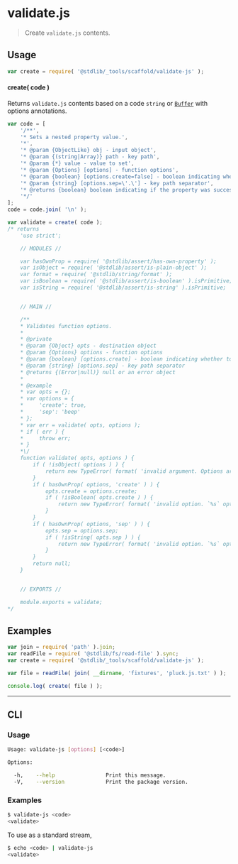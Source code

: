 <!--

@license Apache-2.0

Copyright (c) 2018 The Stdlib Authors.

Licensed under the Apache License, Version 2.0 (the "License");
you may not use this file except in compliance with the License.
You may obtain a copy of the License at

   http://www.apache.org/licenses/LICENSE-2.0

Unless required by applicable law or agreed to in writing, software
distributed under the License is distributed on an "AS IS" BASIS,
WITHOUT WARRANTIES OR CONDITIONS OF ANY KIND, either express or implied.
See the License for the specific language governing permissions and
limitations under the License.

-->

# validate.js

> Create `validate.js` contents.

<!-- Section to include introductory text. Make sure to keep an empty line after the intro `section` element and another before the `/section` close. -->

<section class="intro">

</section>

<!-- /.intro -->

<!-- Package usage documentation. -->

<section class="usage">

## Usage

```javascript
var create = require( '@stdlib/_tools/scaffold/validate-js' );
```

#### create( code )

Returns `validate.js` contents based on a code `string` or [`Buffer`][@stdlib/buffer/ctor] with options annotations.

```javascript
var code = [
    '/**',
    '* Sets a nested property value.',
    '*',
    '* @param {ObjectLike} obj - input object',
    '* @param {(string|Array)} path - key path',
    '* @param {*} value - value to set',
    '* @param {Options} [options] - function options',
    '* @param {boolean} [options.create=false] - boolean indicating whether to create a path if the key path does not already exist',
    '* @param {string} [options.sep=\'.\'] - key path separator',
    '* @returns {boolean} boolean indicating if the property was successfully set',
    '*/'
];
code = code.join( '\n' );

var validate = create( code );
/* returns
    'use strict';

    // MODULES //

    var hasOwnProp = require( '@stdlib/assert/has-own-property' );
    var isObject = require( '@stdlib/assert/is-plain-object' );
    var format = require( '@stdlib/string/format' );
    var isBoolean = require( '@stdlib/assert/is-boolean' ).isPrimitive;
    var isString = require( '@stdlib/assert/is-string' ).isPrimitive;


    // MAIN //

    /**
    * Validates function options.
    *
    * @private
    * @param {Object} opts - destination object
    * @param {Options} options - function options
    * @param {boolean} [options.create] - boolean indicating whether to create a path if the key path does not already exist
    * @param {string} [options.sep] - key path separator
    * @returns {(Error|null)} null or an error object
    *
    * @example
    * var opts = {};
    * var options = {
    *     'create': true,
    *     'sep': 'beep'
    * };
    * var err = validate( opts, options );
    * if ( err ) {
    *     throw err;
    * }
    *\/
    function validate( opts, options ) {
        if ( !isObject( options ) ) {
            return new TypeError( format( 'invalid argument. Options argument must be an object. Value: `%s`.', options ) );
        }
        if ( hasOwnProp( options, 'create' ) ) {
            opts.create = options.create;
            if ( !isBoolean( opts.create ) ) {
                return new TypeError( format( 'invalid option. `%s` option must be a boolean primitive. Option: `%s`.', 'create', opts.create ) );
            }
        }
        if ( hasOwnProp( options, 'sep' ) ) {
            opts.sep = options.sep;
            if ( !isString( opts.sep ) ) {
                return new TypeError( format( 'invalid option. `%s` option must be a string primitive. Option: `%s`.', 'sep', opts.sep ) );
            }
        }
        return null;
    }


    // EXPORTS //

    module.exports = validate;
*/
```

</section>

<!-- /.usage -->

<!-- Package usage notes. Make sure to keep an empty line after the `section` element and another before the `/section` close. -->

<section class="notes">

</section>

<!-- /.notes -->

<!-- Package usage examples. -->

<section class="examples">

## Examples

<!-- eslint no-undef: "error" -->

```javascript
var join = require( 'path' ).join;
var readFile = require( '@stdlib/fs/read-file' ).sync;
var create = require( '@stdlib/_tools/scaffold/validate-js' );

var file = readFile( join( __dirname, 'fixtures', 'pluck.js.txt' ) );

console.log( create( file ) );
```

</section>

<!-- /.examples -->

<!-- Section for describing a command-line interface. -->

* * *

<section class="cli">

## CLI

<!-- CLI usage documentation. -->

<section class="usage">

### Usage

```bash
Usage: validate-js [options] [<code>]

Options:

  -h,    --help                Print this message.
  -V,    --version             Print the package version.
```

</section>

<!-- /.usage -->

<!-- CLI usage notes. Make sure to keep an empty line after the `section` element and another before the `/section` close. -->

<section class="notes">

</section>

<!-- /.notes -->

<!-- CLI usage examples. -->

<section class="examples">

### Examples

```bash
$ validate-js <code>
<validate>
```

To use as a standard stream,

```bash
$ echo <code> | validate-js
<validate>
```

</section>

<!-- /.examples -->

</section>

<!-- /.cli -->

<!-- Section to include cited references. If references are included, add a horizontal rule *before* the section. Make sure to keep an empty line after the `section` element and another before the `/section` close. -->

<section class="references">

</section>

<!-- /.references -->

<!-- Section for related `stdlib` packages. Do not manually edit this section, as it is automatically populated. -->

<section class="related">

</section>

<!-- /.related -->

<!-- Section for all links. Make sure to keep an empty line after the `section` element and another before the `/section` close. -->

<section class="links">

[@stdlib/buffer/ctor]: https://github.com/stdlib-js/stdlib/tree/develop/lib/node_modules/%40stdlib/buffer/ctor

</section>

<!-- /.links -->
